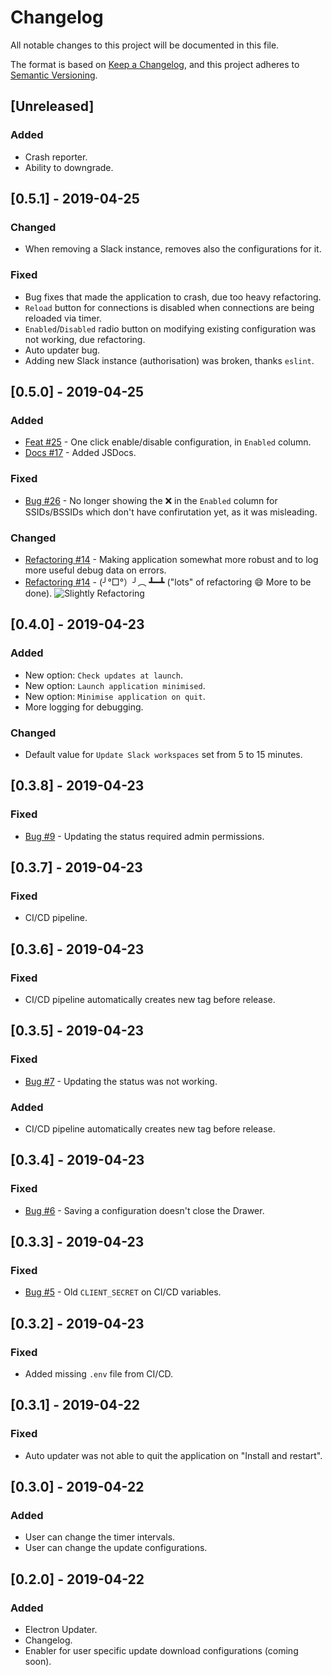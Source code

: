# Changelog
All notable changes to this project will be documented in this file.

The format is based on [Keep a Changelog](https://keepachangelog.com/en/1.0.0/),
and this project adheres to [Semantic Versioning](https://semver.org/spec/v2.0.0.html).

## [Unreleased]
### Added
- Crash reporter.
- Ability to downgrade.

## [0.5.1] - 2019-04-25
### Changed
- When removing a Slack instance, removes also the configurations for it.

### Fixed
- Bug fixes that made the application to crash, due too heavy refactoring.
- `Reload` button for connections is disabled when connections are being reloaded via timer.
- `Enabled`/`Disabled` radio button on modifying existing configuration was not working, due refactoring.
- Auto updater bug.
- Adding new Slack instance (authorisation) was broken, thanks `eslint`.

## [0.5.0] - 2019-04-25
### Added
- [Feat #25](https://gitlab.com/kirbo/slothy/issues/25) - One click enable/disable configuration, in `Enabled` column.
- [Docs #17](https://gitlab.com/kirbo/slothy/issues/17) - Added JSDocs.

### Fixed
- [Bug #26](https://gitlab.com/kirbo/slothy/issues/26) - No longer showing the ❌ in the `Enabled` column for SSIDs/BSSIDs which don't have confirutation yet, as it was misleading.

### Changed
- [Refactoring #14](https://gitlab.com/kirbo/slothy/issues/14) - Making application somewhat more robust and to log more useful debug data on errors.
- [Refactoring #14](https://gitlab.com/kirbo/slothy/issues/14) - (╯°□°）╯︵ ┻━┻ ("lots" of refactoring 😄 More to be done).
  ![Slightly Refactoring](https://gitlab.com/kirbo/slothy/raw/master/markdownFiles/0.5.0-refactoring.png "Slightly Refactoring")

## [0.4.0] - 2019-04-23
### Added
- New option: `Check updates at launch`.
- New option: `Launch application minimised`.
- New option: `Minimise application on quit`.
- More logging for debugging.

### Changed
- Default value for `Update Slack workspaces` set from 5 to 15 minutes.

## [0.3.8] - 2019-04-23
### Fixed
- [Bug #9](https://gitlab.com/kirbo/slothy/issues/9) - Updating the status required admin permissions.

## [0.3.7] - 2019-04-23
### Fixed
- CI/CD pipeline.

## [0.3.6] - 2019-04-23
### Fixed
- CI/CD pipeline automatically creates new tag before release.

## [0.3.5] - 2019-04-23
### Fixed
- [Bug #7](https://gitlab.com/kirbo/slothy/issues/7) - Updating the status was not working.

### Added
- CI/CD pipeline automatically creates new tag before release.

## [0.3.4] - 2019-04-23
### Fixed
- [Bug #6](https://gitlab.com/kirbo/slothy/issues/6) - Saving a configuration doesn't close the Drawer.

## [0.3.3] - 2019-04-23
### Fixed
- [Bug #5](https://gitlab.com/kirbo/slothy/issues/5) - Old `CLIENT_SECRET` on CI/CD variables.

## [0.3.2] - 2019-04-23
### Fixed
- Added missing `.env` file from CI/CD.

## [0.3.1] - 2019-04-22
### Fixed
- Auto updater was not able to quit the application on "Install and restart".

## [0.3.0] - 2019-04-22
### Added
- User can change the timer intervals.
- User can change the update configurations.

## [0.2.0] - 2019-04-22
### Added
- Electron Updater.
- Changelog.
- Enabler for user specific update download configurations (coming soon).
